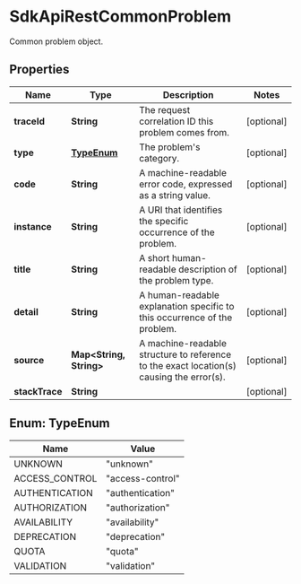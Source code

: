 

# SdkApiRestCommonProblem

Common problem object.

## Properties

| Name | Type | Description | Notes |
|------------ | ------------- | ------------- | -------------|
|**traceId** | **String** | The request correlation ID this problem comes from. |  [optional] |
|**type** | [**TypeEnum**](#TypeEnum) | The problem&#39;s category. |  [optional] |
|**code** | **String** | A machine-readable error code, expressed as a string value. |  [optional] |
|**instance** | **String** | A URI that identifies the specific occurrence of the problem. |  [optional] |
|**title** | **String** | A short human-readable description of the problem type. |  [optional] |
|**detail** | **String** | A human-readable explanation specific to this occurrence of the problem. |  [optional] |
|**source** | **Map&lt;String, String&gt;** | A machine-readable structure to reference to the exact location(s) causing the error(s). |  [optional] |
|**stackTrace** | **String** |  |  [optional] |



## Enum: TypeEnum

| Name | Value |
|---- | -----|
| UNKNOWN | &quot;unknown&quot; |
| ACCESS_CONTROL | &quot;access-control&quot; |
| AUTHENTICATION | &quot;authentication&quot; |
| AUTHORIZATION | &quot;authorization&quot; |
| AVAILABILITY | &quot;availability&quot; |
| DEPRECATION | &quot;deprecation&quot; |
| QUOTA | &quot;quota&quot; |
| VALIDATION | &quot;validation&quot; |



